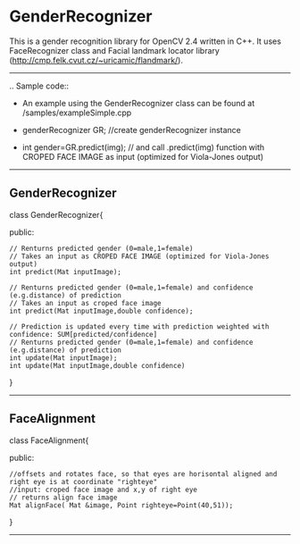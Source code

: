 GenderRecognizer
==============
This is a gender recognition library for OpenCV 2.4 written in C++.
It uses FaceRecognizer class and Facial landmark locator library (http://cmp.felk.cvut.cz/~uricamic/flandmark/).

-------------------
.. Sample code::
   * An example using the GenderRecognizer class can be found at /samples/exampleSimple.cpp
  
  * genderRecognizer GR; //create genderRecognizer instance
  * int gender=GR.predict(img);	// and call .predict(img) function with CROPED FACE IMAGE as input (optimized for Viola-Jones output) 
  


------------------
 GenderRecognizer
------------------

class GenderRecognizer{

public:

	// Renturns predicted gender (0=male,1=female)
	// Takes an input as CROPED FACE IMAGE (optimized for Viola-Jones output) 
	int predict(Mat inputImage);
	
	// Renturns predicted gender (0=male,1=female) and confidence (e.g.distance) of prediction
	// Takes an input as croped face image
	int predict(Mat inputImage,double confidence);
	
	// Prediction is updated every time with prediction weighted with confidence: SUM[predicted/confidence]
	// Renturns predicted gender (0=male,1=female) and confidence (e.g.distance) of prediction
	int update(Mat inputImage);
	int update(Mat inputImage,double confidence)
}

------------------
 FaceAlignment
------------------

class FaceAlignment{

public:

	//offsets and rotates face, so that eyes are horisontal aligned and right eye is at coordinate "righteye"
	//input: croped face image and x,y of right eye
	// returns align face image
	Mat alignFace( Mat &image, Point righteye=Point(40,51));
}

------------------------

	
